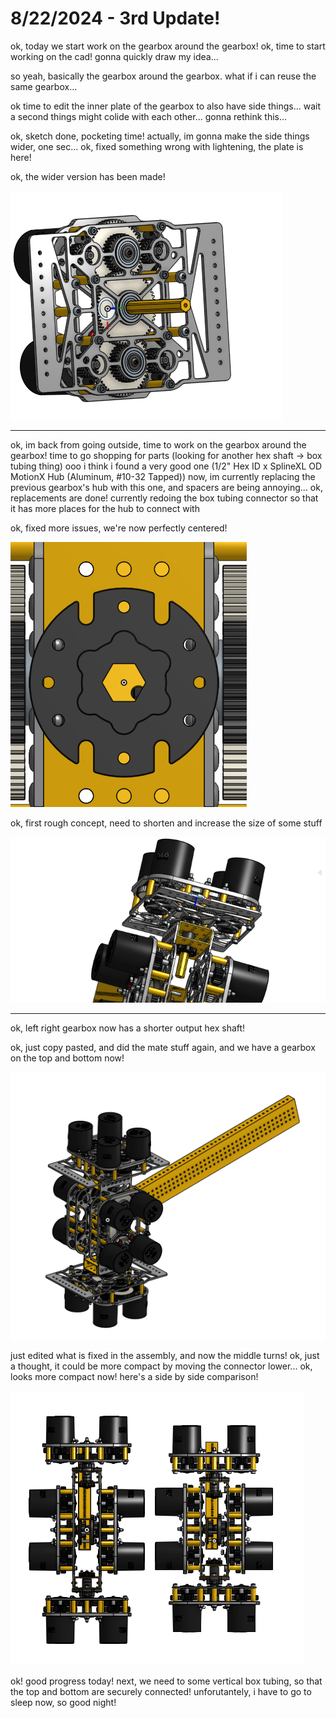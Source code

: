# 8/22/2024 - 3rd Update!

ok, today we start work on the gearbox around the gearbox! ok, time to start working on the cad! gonna quickly draw my idea...

so yeah, basically the gearbox around the gearbox. what if i can reuse the same gearbox...

ok time to edit the inner plate of the gearbox to also have side things... wait a second things might colide with each other... gonna rethink this...

ok, sketch done, pocketing time! actually, im gonna make the side things wider, one sec... ok, fixed something wrong with lightening, the plate is here!

ok, the wider version has been made!

![a gearbox!](</updatelogs/images/082024/08222024 - 1.png>)

---

ok, im back from going outside, time to work on the gearbox around the gearbox! time to go shopping for parts (looking for another hex shaft -> box tubing thing) ooo i think i found a very good one (1/2" Hex ID x SplineXL OD MotionX Hub (Aluminum, #10-32 Tapped)) now, im currently replacing the previous gearbox's hub with this one, and spacers are being annoying... ok, replacements are done! currently redoing the box tubing connector so that it has more places for the hub to connect with

ok, fixed more issues, we're now perfectly centered!

![yay](</updatelogs/images/082024/08222024 - 2.png>)

ok, first rough concept, need to shorten and increase the size of some stuff

![hmm](</updatelogs/images/082024/08222024 - 3.png>)

---

ok, left right gearbox now has a shorter output hex shaft!

ok, just copy pasted, and did the mate stuff again, and we have a gearbox on the top and bottom now!

![yay](</updatelogs/images/082024/08222024 - 4.png>)

just edited what is fixed in the assembly, and now the middle turns! ok, just a thought, it could be more compact by moving the connector lower... ok, looks more compact now! here's a side by side comparison!

![compact!](</updatelogs/images/082024/08222024 - 5.png>)

ok! good progress today! next, we need to some vertical box tubing, so that the top and bottom are securely connected! unforutantely, i have to go to sleep now, so good night!
